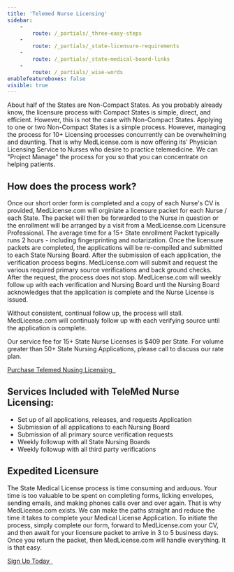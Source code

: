 ```yaml
---
title: 'Telemed Nurse Licensing'
sidebar:
    -
        route: /_partials/_three-easy-steps
    -
        route: /_partials/_state-licensure-requirements
    -
        route: /_partials/_state-medical-board-links
    -
        route: /_partials/_wise-words
enablefeatureboxes: false
visible: true
---
```


<p>About half of the States are Non-Compact States. As you probably already know, the licensure process with Compact States is simple, direct, and efficient. However, this is not the case with Non-Compact States. Applying to one or two Non-Compact States is a simple process. However, managing the process for 10+ Licensing processes concurrently can be overwhelming and daunting. That is why MedLicense.com is now offering its' Physician Licensing Service to Nurses who desire to practice telemedicine. We can "Project Manage" the process for you so that you can concentrate on helping patients.</p>
<h2 id="mcetoc_1ce9qe71a0">How does the process work?</h2>
<p>Once our short order form is completed and a copy of each Nurse's CV is provided, MedLicense.com will orginiate a licensure packet for each Nurse / each State. The packet will then be forwarded to the Nurse in question or the enrollment will be arranged by a visit from a MedLicense.com Licensure Professional. The average time for a 15+ State enrollment Packet typically runs 2 hours - including fingerprinting and notarization. Once the licensure packets are completed, the applications will be re-compiled and submitted to each State Nursing Board. After the submission of each application, the verification process begins. MedLicense.com will submit and request the various required primary source verifications and back ground checks. After the request, the process does not stop. MedLicense.com will weekly follow up with each verification and Nursing Board untl the Nursing Board acknowledges that the application is complete and the Nurse License is issued.</p>
<p>Without consistent, continual follow up, the process will stall. MedLicense.com will continualy follow up with each verifying source until the application is complete.</p>
<p>Our service fee for 15+ State Nurse Licenses is $409 per State. For volume greater than 50+ State Nursing Applications, please call to discuss our rate plan.</p>
<p><a class="btn btn-secondary" href="https://www.secure-access.net/~medlicense/maaform/purchasenursinglicense.html">Purchase Telemed Nusing Licensing <em class="fa fa-sm fa-play" aria-hidden="true">&nbsp;</em></a>&nbsp;</p>
<h2 id="mcetoc_1cdnthb4r0">Services Included with TeleMed Nurse Licensing:&nbsp;</h2>
<ul>
<li>Set up of all applications, releases, and requests Application</li>
<li>Submission of all applications to each Nursing Board</li>
<li>Submission of all primary source verification requests</li>
<li>Weekly followup with all State Nursing Boards</li>
<li>Weekly followup with all third party verifications</li>
</ul>
<h2 id="mcetoc_1cdntj5vb1">Expedited Licensure</h2>
<p>The State Medical License process is time consuming and arduous. Your time is too valuable to be spent on completing forms, licking envelopes, sending emails, and making phones calls over and over again. That is why MedLicense.com exists. We can make the paths straight and reduce the time it takes to complete your Medical License Application. To initiate the process, simply complete our form, forward to MedLicense.com your CV, and then await for your licensure packet to arrive in 3 to 5 business days. Once you return the packet, then MedLicense.com will handle everything. It is that easy.</p>
<p><a class="btn btn-secondary" href="../../pricing">Sign Up Today <em class="fa fa-sm fa-play" aria-hidden="true">&nbsp;</em></a>&nbsp;</p>